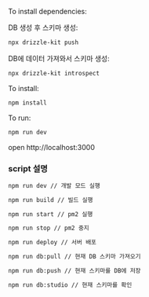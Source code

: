 To install dependencies:

DB 생성 후 스키마 생성:

```sh
npx drizzle-kit push
```

DB에 데이터 가져와서 스키마 생성:

```sh
npx drizzle-kit introspect
```

To install:

```sh
npm install
```

To run:

```sh
npm run dev
```

open http://localhost:3000

### script 설명

```sh # 개발 모드 실행
npm run dev // 개발 모드 실행
```

```sh # 빌드 실행
npm run build // 빌드 실행
```

```sh # pm2 실행
npm run start // pm2 실행
```

```sh # pm2 중지
npm run stop // pm2 중지
```

```sh # 서버 배포
npm run deploy // 서버 배포
```

```sh # 스키마 생성
npm run db:pull // 현재 DB 스키마 가져오기
```

```sh # 스키마 저장
npm run db:push // 현재 스키마를 DB에 저장
```

```sh # 스키마 확인
npm run db:studio // 현재 스키마를 확인
```
